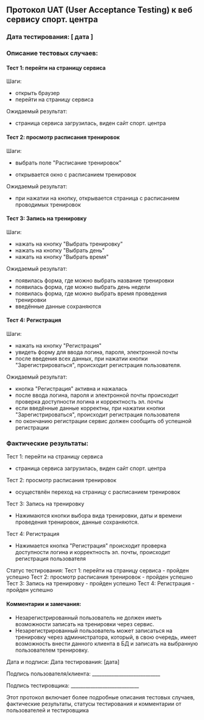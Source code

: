 ## Протокол UAT (User Acceptance Testing) к веб сервису спорт. центра
### Дата тестирования: [  дата  ]
### Описание тестовых случаев:
#### Тест 1: перейти на страницу сервиса
Шаги:
* открыть браузер
* перейти на страницу сервиса

Ожидаемый результат:

- страница сервиса загрузилась, виден сайт спорт. центра  

#### Тест 2: просмотр расписания тренировок
Шаги:

* выбрать поле "Расписание тренировок"
+ открывается окно с расписанием тренировок

Ожидаемый результат:

* при нажатии на кнопку, открывается страница с расписанием проводимых тренировок

#### Тест 3: Запись на тренировку
Шаги:

* нажать на кнопку "Выбрать тренировку" 
* нажать на кнопку "Выбрать день" 
* нажать на кнопку "Выбрать время"

Ожидаемый результат:

* появилась форма, где можно выбрать название тренировки
* появилась форма, где можно выбрать день недели
* появилась форма, где можно выбрать время проведения тренировки
* введённые данные сохраняются

#### Тест 4: Регистрация
Шаги:

* нажать на кнопку "Регистрация"
* увидеть форму для ввода логина, пароля, электронной почты
* после введения всех данных, при нажатии кнопки "Зарегистрироваться", происходит регистрация пользователя.

Ожидаемый результат:

* кнопка "Регистрация" активна и нажалась
* после ввода логина, пароля и электронной почты происходит проверка доступности логина и корректность эл. почты
* если введённые данные корректны, при нажатии кнопки "Зарегистрироваться", происходит регистрация пользователя
* по окончанию регистрации сервис должен сообщить об успешной регистрации


### Фактические результаты:

Тест 1: перейти на страницу сервиса  
* страница сервиса загрузилась, виден сайт спорт. центра

Тест 2: просмотр расписания тренировок 
* осуществлён переход на страницу с расписанием тренировок

Тест 3: Запись на тренировку
* Нажимаются кнопки выбора вида тренировки, даты и времени проведения тренировок, данные сохраняются.

Тест 4: Регистрация 
* Нажимается кнопка "Регистрация" происходит проверка доступности логина и корректность эл. почты, происходит
регистрация пользователя

Статус тестирования:
Тест 1: перейти на страницу сервиса - пройден успешно
Тест 2: просмотр расписания тренировок - пройден успешно
Тест 3: Запись на тренировку - пройден успешно
Тест 4: Регистрация - пройден успешно

#### Комментарии и замечания:
* Незарегистрированный пользователь не должен иметь возможности записать на тренировки через сервис.
* Незарегистрированный пользователь может записаться на тренировку через администратора, который, в свою очередь,
имеет возможность внести данного клиента в БД и записать на выбранную пользователем тренировку. 
 
 

Дата и подписи:
Дата тестирования: [дата]

Подпись пользователя/клиента: ____________________________

Подпись тестировщика: ____________________________

Этот протокол включает более подробные описания тестовых случаев, фактические результаты, статусы тестирования и комментарии от пользователей и тестировщика